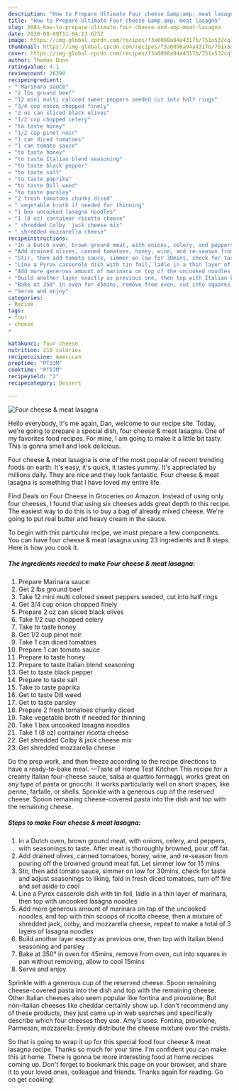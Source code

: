 ```yaml
---
description: "How to Prepare Ultimate Four cheese &amp;amp; meat lasagna"
title: "How to Prepare Ultimate Four cheese &amp;amp; meat lasagna"
slug: 3081-how-to-prepare-ultimate-four-cheese-and-amp-meat-lasagna
date: 2020-08-09T11:04:13.673Z
image: https://img-global.cpcdn.com/recipes/f3a0098a94a4317b/751x532cq70/four-cheese-meat-lasagna-recipe-main-photo.jpg
thumbnail: https://img-global.cpcdn.com/recipes/f3a0098a94a4317b/751x532cq70/four-cheese-meat-lasagna-recipe-main-photo.jpg
cover: https://img-global.cpcdn.com/recipes/f3a0098a94a4317b/751x532cq70/four-cheese-meat-lasagna-recipe-main-photo.jpg
author: Thomas Dunn
ratingvalue: 4.1
reviewcount: 26390
recipeingredient:
- " Marinara sauce"
- "2 lbs ground beef"
- "12 mini multi colored sweet peppers seeded cut into half rings"
- "3/4 cup onion chopped finely"
- "2 oz can sliced black olives"
- "1/2 cup chopped celery"
- "to taste honey"
- "1/2 cup pinot noir"
- "1 can diced tomatoes"
- "1 can tomato sauce"
- "to taste honey"
- "to taste Italian blend seasoning"
- "to taste black pepper"
- "to taste salt"
- "to taste paprika"
- "to taste Dill weed"
- "to taste parsley"
- "2 fresh tomatoes chunky diced"
- " vegetable broth if needed for thinning"
- "1 box uncooked lasagna noodles"
- "1 (8 oz) container ricotta cheese"
- " shredded Colby  jack cheese mix"
- " shredded mozzarella cheese"
recipeinstructions:
- "In a Dutch oven, brown ground meat, with onions, celery, and peppers, with seasonings to taste. After meat is thoroughly browned, pour off fat."
- "Add drained olives, canned tomatoes, honey, wine, and re-season from pouring off the browned ground meat fat. Let simmer low for 15 mins"
- "Stir, then add tomato sauce, simmer on low for 30mins, check for taste and adjust seasonings to liking, fold in fresh diced tomatoes, turn off fire and set aside to cool"
- "Line a Pyrex casserole dish with tin foil, ladle in a thin layer of marinara, then top with uncooked lasagna noodles"
- "Add more generous amount of marinara on top of the uncooked noodles, and top with thin scoops of ricotta cheese, then a mixture of shredded jack, colby, and mozzarella cheese, repeat to make a total of 3 layers of lasagna noodles"
- "Build another layer exactly as previous one, then top with Italian blend seasoning and parsley"
- "Bake at 350° in oven for 45mins, remove from oven, cut into squares in pan without removing, allow to cool 15mins"
- "Serve and enjoy"
categories:
- Recipe
tags:
- four
- cheese
- 

katakunci: four cheese  
nutrition: 210 calories
recipecuisine: American
preptime: "PT33M"
cooktime: "PT57M"
recipeyield: "2"
recipecategory: Dessert

---
```



![Four cheese &amp; meat lasagna](https://img-global.cpcdn.com/recipes/f3a0098a94a4317b/751x532cq70/four-cheese-meat-lasagna-recipe-main-photo.jpg)

Hello everybody, it's me again, Dan, welcome to our recipe site. Today, we're going to prepare a special dish, four cheese &amp; meat lasagna. One of my favorites food recipes. For mine, I am going to make it a little bit tasty. This is gonna smell and look delicious.

Four cheese &amp; meat lasagna is one of the most popular of recent trending foods on earth. It's easy, it's quick, it tastes yummy. It's appreciated by millions daily. They are nice and they look fantastic. Four cheese &amp; meat lasagna is something that I have loved my entire life.

Find Deals on Four Cheese in Groceries on Amazon. Instead of using only four cheeses, I found that using six cheeses adds great depth to this recipe. The easiest way to do this is to buy a bag of already mixed cheese. We&#39;re going to put real butter and heavy cream in the sauce.


To begin with this particular recipe, we must prepare a few components. You can have four cheese &amp; meat lasagna using 23 ingredients and 8 steps. Here is how you cook it.

<!--inarticleads1-->

##### The ingredients needed to make Four cheese &amp; meat lasagna:

1. Prepare  Marinara sauce:
1. Get 2 lbs ground beef
1. Take 12 mini multi colored sweet peppers seeded, cut into half rings
1. Get 3/4 cup onion chopped finely
1. Prepare 2 oz can sliced black olives
1. Take 1/2 cup chopped celery
1. Take to taste honey
1. Get 1/2 cup pinot noir
1. Take 1 can diced tomatoes
1. Prepare 1 can tomato sauce
1. Prepare to taste honey
1. Prepare to taste Italian blend seasoning
1. Get to taste black pepper
1. Prepare to taste salt
1. Take to taste paprika
1. Get to taste Dill weed
1. Get to taste parsley
1. Prepare 2 fresh tomatoes chunky diced
1. Take  vegetable broth if needed for thinning
1. Take 1 box uncooked lasagna noodles
1. Take 1 (8 oz) container ricotta cheese
1. Get  shredded Colby &amp; jack cheese mix
1. Get  shredded mozzarella cheese


Do the prep work, and then freeze according to the recipe directions to have a ready-to-bake meal. —Taste of Home Test Kitchen This recipe for a creamy Italian four-cheese sauce, salsa ai quattro formaggi, works great on any type of pasta or gnocchi. It works particularly well on short shapes, like penne, farfalle, or shells. Sprinkle with a generous cup of the reserved cheese. Spoon remaining cheese-covered pasta into the dish and top with the remaining cheese. 

<!--inarticleads2-->

##### Steps to make Four cheese &amp; meat lasagna:

1. In a Dutch oven, brown ground meat, with onions, celery, and peppers, with seasonings to taste. After meat is thoroughly browned, pour off fat.
1. Add drained olives, canned tomatoes, honey, wine, and re-season from pouring off the browned ground meat fat. Let simmer low for 15 mins
1. Stir, then add tomato sauce, simmer on low for 30mins, check for taste and adjust seasonings to liking, fold in fresh diced tomatoes, turn off fire and set aside to cool
1. Line a Pyrex casserole dish with tin foil, ladle in a thin layer of marinara, then top with uncooked lasagna noodles
1. Add more generous amount of marinara on top of the uncooked noodles, and top with thin scoops of ricotta cheese, then a mixture of shredded jack, colby, and mozzarella cheese, repeat to make a total of 3 layers of lasagna noodles
1. Build another layer exactly as previous one, then top with Italian blend seasoning and parsley
1. Bake at 350° in oven for 45mins, remove from oven, cut into squares in pan without removing, allow to cool 15mins
1. Serve and enjoy


Sprinkle with a generous cup of the reserved cheese. Spoon remaining cheese-covered pasta into the dish and top with the remaining cheese. Other Italian cheeses also seem popular like fontina and provolone; But non-Italian cheeses like cheddar certainly show up. I don&#39;t recommend any of these products, they just came up in web searches and specifically describe which four cheeses they use. Amy&#39;s uses: Fontina, provolone, Parmesan, mozzarella: Evenly distribute the cheese mixture over the crusts. 

So that is going to wrap it up for this special food four cheese &amp; meat lasagna recipe. Thanks so much for your time. I'm confident you can make this at home. There is gonna be more interesting food at home recipes coming up. Don't forget to bookmark this page on your browser, and share it to your loved ones, colleague and friends. Thanks again for reading. Go on get cooking!
